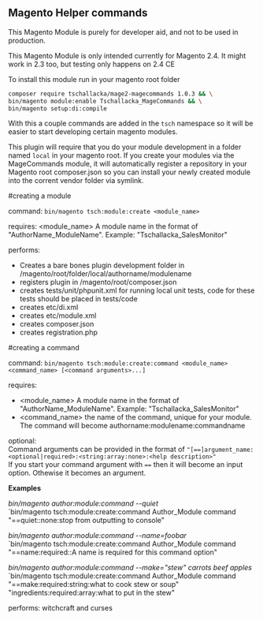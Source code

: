 ## Magento Helper commands ##

This Magento Module is purely for developer aid, and not to be used in production.

This Magento Module is only intended currently for Magento 2.4. It might work in 2.3 too, but testing only happens on 2.4 CE

To install this module run in your magento root folder

```bash
composer require tschallacka/mage2-magecommands 1.0.3 && \
bin/magento module:enable Tschallacka_MageCommands && \
bin/magento setup:di:compile
```

With this a couple commands are added in the `tsch` namespace so it will be easier to start developing certain magento
modules.

This plugin will require that you do your module development in a folder named `local` in your magento root.
If you create your modules via the MageCommands module, it will automatically register a repository in your Magento
root composer.json so you can install your newly created module into the corrent vendor folder via symlink.

#creating a module

command: `bin/magento tsch:module:create <module_name>`

requires: <module_name> A module name in the format of "AuthorName_ModuleName". Example: "Tschallacka_SalesMonitor"

performs: 

   - Creates a bare bones plugin development folder in /magento/root/folder/local/authorname/modulename
   - registers plugin in /magento/root/composer.json
   - creates tests/unit/phpunit.xml for running local unit tests, code for these tests should be placed in tests/code
   - creates etc/di.xml
   - creates etc/module.xml
   - creates composer.json
   - creates registration.php
    
#creating a command

command: `bin/magento tsch:module:create:command <module_name> <command_name> [<command arguments>...]`

requires:  

   - <module_name> A module name in the format of "AuthorName_ModuleName". Example: "Tschallacka_SalesMonitor"
   - <command_name> the name of the command, unique for your  module. The command will become authorname:modulename:commandname
 
optional:    
   <command arguments> 
   Command arguments can be provided in the format of `"[==]argument_name:<optional|required>:<string:array:none>:<help description>"`  
   If you start your command argument with `==` then it will become an input option. Othewise it becomes an argument.
   
   **Examples**
   
   *bin/magento author:module:command --quiet*   
   `bin/magento tsch:module:create:command Author_Module  command "==quiet::none:stop from outputting to console"
   
   *bin/magento author:module:command --name=foobar*   
   `bin/magento tsch:module:create:command Author_Module  command "==name:required::A name is required for this command option"
   
   *bin/magento author:module:command --make="stew" carrots beef apples*   
   `bin/magento tsch:module:create:command Author_Module  command "==make:required:string:what to cook stew or soup" "ingredients:required:array:what to put in the stew"
   
performs:
    witchcraft and curses
   